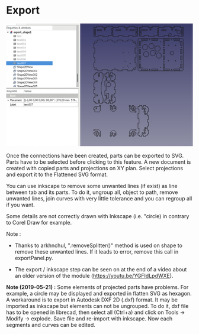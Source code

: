 Export 
===========

![Illustration](imgs/export/overview.png)<br>

Once the connections have been created, parts can be exported to SVG.
Parts have to be selected before clicking to this feature. A new document is created with copied parts and projections on XY plan. Select projections and export it to the Flattened SVG format. 

You can use inkscape to remove some unwanted lines (if exist) as line between tab and its parts. To do it, ungroup all, object to path, remove unwanted lines, join curves with very little tolerance and you can regroup all if you want.

Some details are not correctly drawn with Inkscape (i.e. "circle) in contrary to Corel Draw for example.


Note : 

 * Thanks to arkhnchul, ".removeSplitter()" method is used on shape to remove these unwanted lines. If it leads to error,
remove this call in exportPanel.py.

 * The export / inkscape step can be seen on at the end of a video about an older version of the module (https://youtu.be/YGFIdLpdWXE).

**Note (2019-05-21) :**
Some elements of projected parts have problems. For example, a circle may be displayed and exported 
in flatten SVG as hexagon. 
A workaround is to export in Autodesk DXF 2D (.dxf) format. It may be imported as inkscape but elements
can not be ungrouped. To do it, dxf file has to be opened in librecad, then select all (Ctrl+a) and click on Tools ->
Modify -> explode. Save file and re-import with inkscape. Now each segments and curves can be edited.  
